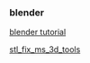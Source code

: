 ### blender

[blender tutorial](https://www.youtube.com/watch?v=jj3E2SDByYU&t=833s)

[stl_fix_ms_3d_tools](https://tools3d.azurewebsites.net/)
